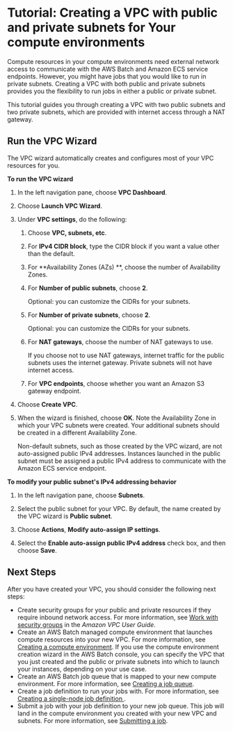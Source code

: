 # Tutorial: Creating a VPC with public and private subnets for Your compute environments<a name="create-public-private-vpc"></a>

Compute resources in your compute environments need external network access to communicate with the AWS Batch and Amazon ECS service endpoints\. However, you might have jobs that you would like to run in private subnets\. Creating a VPC with both public and private subnets provides you the flexibility to run jobs in either a public or private subnet\. 

This tutorial guides you through creating a VPC with two public subnets and two private subnets, which are provided with internet access through a NAT gateway\.

## Run the VPC Wizard<a name="run-VPC-wizard"></a>

The VPC wizard automatically creates and configures most of your VPC resources for you\.

**To run the VPC wizard**

1. In the left navigation pane, choose **VPC Dashboard**\.

1. Choose **Launch VPC Wizard**\.

1. Under **VPC settings**, do the following:

   1. Choose **VPC, subnets, etc**\.

   1. For **IPv4 CIDR block**, type the CIDR block if you want a value other than the default\.

   1. For **Availability Zones \(AZs\) **, choose the number of Availability Zones\.

   1. For **Number of public subnets**, choose **2**\. 

      Optional: you can customize the CIDRs for your subnets\.

   1. For **Number of private subnets**, choose **2**\. 

      Optional: you can customize the CIDRs for your subnets\.

   1. For **NAT gateways**, choose the number of NAT gateways to use\.

      If you choose not to use NAT gateways, internet traffic for the public subnets uses the internet gateway\. Private subnets will not have internet access\.

   1. For **VPC endpoints**, choose whether you want an Amazon S3 gateway endpoint\.

1. Choose **Create VPC**\.

1. When the wizard is finished, choose **OK**\. Note the Availability Zone in which your VPC subnets were created\. Your additional subnets should be created in a different Availability Zone\.

   Non\-default subnets, such as those created by the VPC wizard, are not auto\-assigned public IPv4 addresses\. Instances launched in the public subnet must be assigned a public IPv4 address to communicate with the Amazon ECS service endpoint\.

**To modify your public subnet's IPv4 addressing behavior**

1. In the left navigation pane, choose **Subnets**\.

1. Select the public subnet for your VPC\. By default, the name created by the VPC wizard is **Public subnet**\.

1. Choose **Actions**, **Modify auto\-assign IP settings**\.

1. Select the **Enable auto\-assign public IPv4 address** check box, and then choose **Save**\.

## <a name="create-add-subnets"></a>

## Next Steps<a name="vpc-next-steps"></a>

After you have created your VPC, you should consider the following next steps:
+ Create security groups for your public and private resources if they require inbound network access\. For more information, see [Work with security groups](https://docs.aws.amazon.com/vpc/latest/userguide/VPC_SecurityGroups.html#working-with-security-groups) in the *Amazon VPC User Guide*\.
+ Create an AWS Batch managed compute environment that launches compute resources into your new VPC\. For more information, see [Creating a compute environment](create-compute-environment.md)\. If you use the compute environment creation wizard in the AWS Batch console, you can specify the VPC that you just created and the public or private subnets into which to launch your instances, depending on your use case\.
+ Create an AWS Batch job queue that is mapped to your new compute environment\. For more information, see [Creating a job queue](create-job-queue.md)\.
+ Create a job definition to run your jobs with\. For more information, see [Creating a single\-node job definition ](create-job-definition.md)\.
+ Submit a job with your job definition to your new job queue\. This job will land in the compute environment you created with your new VPC and subnets\. For more information, see [Submitting a job](submit_job.md)\.